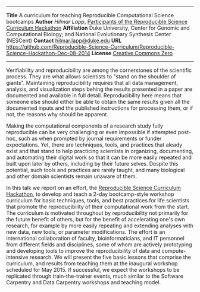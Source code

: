 --------------   -------------------------------------------
**Title**        A curriculum for teaching Reproducible Computational Science bootcamps
**Author**       _Hilmar Lapp_, [Participants of the Reproducible Science Curriculum Hackathon][1]
**Affiliation**  Duke University, Center for Genomic and Computational Biology;
                 and National Evolutionary Synthesis Center (NESCent)
**Contact**      hilmar.lapp@duke.edu
**URL**          <https://github.com/Reproducible-Science-Curriculum/Reproducible-Science-Hackathon-Dec-08-2014>
**License**      [Creative Commons Zero][2]
--------------   -------------------------------------------

Verifiability and reproducibility are among the cornerstones of the
scientific process. They are what allows scientists to "stand on the
shoulder of giants". Maintaining reproducibility requires that all
data management, analysis, and visualization steps behing the results
presented in a paper are documented and available in full
detail. Reproducibility here means that someone else should either be
able to obtain the same results given all the documented inputs and
the published instructions for processing them, or if not, the reasons
why should be apparent.

Making the computational components of a research study fully
reproducible can be very challenging or even impossible if attempted
post-hoc, such as when prompted by journal requirements or funder
expectations. Yet, there are techniques, tools, and practices that
aleady exist and that stand to help practicing scientists in
organizing, documenting, and automating their digital work so that it
can be more easily repeated and built upon later by others, including
by their future selves. Despite this potential, such tools and
practices are rarely taught, and many biological and other domain
scientists remain unaware of them.

In this talk we report on an effort, the [Reproducible Science
Curriculum Hackathon][3], to develop and teach a 2-day bootcamp-style
workshop curriculum for basic techniques, tools, and best practices
for life scientists that promote the reproducibility of their
computational work from the start. The curriculum is motivated
throughout by reproducibility not primarily for the future benefit of
others, but for the benefit of accelerating one's own research, for
example by more easily repeating and extending analyses with new data,
new tools, or parameter modifications. The effort is an international
collaboration of faculty, bioinformaticians, and IT personnel from
different fields and disciplines, some of whom are actively
prototyping and developing tools to improve the reproducibility of
data and compute-intensive research. We will present the five basic
lessons that comprise the curriculum, and results from teaching them
at the inaugural workshop scheduled for May 2015. If successful, we
expect the workshops to be replicated through train-the-trainer
events, much similar to the Software Carpentry and Data Carpentry
workshops and teaching model.

[1]: https://github.com/Reproducible-Science-Curriculum/Reproducible-Science-Hackathon-Dec-08-2014/wiki/Participant-List
[2]: https://creativecommons.org/publicdomain/zero/1.0/
[3]: https://github.com/Reproducible-Science-Curriculum/Reproducible-Science-Hackathon-Dec-08-2014
